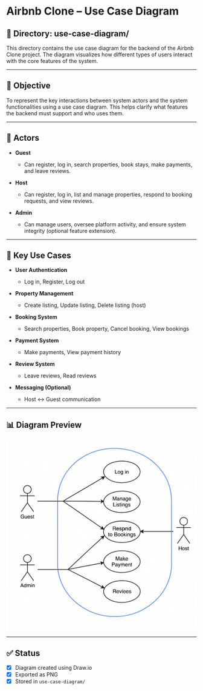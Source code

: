 # Airbnb Clone – Use Case Diagram

## 📁 Directory: use-case-diagram/

This directory contains the use case diagram for the backend of the Airbnb Clone project. The diagram visualizes how different types of users interact with the core features of the system.

---

## 🎯 Objective

To represent the key interactions between system actors and the system functionalities using a use case diagram. This helps clarify what features the backend must support and who uses them.

---

## 👤 Actors

- **Guest**
  - Can register, log in, search properties, book stays, make payments, and leave reviews.
  
- **Host**
  - Can register, log in, list and manage properties, respond to booking requests, and view reviews.
  
- **Admin**
  - Can manage users, oversee platform activity, and ensure system integrity (optional feature extension).

---

## 🔧 Key Use Cases

- **User Authentication**
  - Log in, Register, Log out

- **Property Management**
  - Create listing, Update listing, Delete listing (host)

- **Booking System**
  - Search properties, Book property, Cancel booking, View bookings

- **Payment System**
  - Make payments, View payment history

- **Review System**
  - Leave reviews, Read reviews

- **Messaging (Optional)**
  - Host ↔ Guest communication

---

## 📊 Diagram Preview

![alt text](visual.png)

---

## ✅ Status

- [x] Diagram created using Draw.io
- [x] Exported as PNG
- [x] Stored in `use-case-diagram/`
